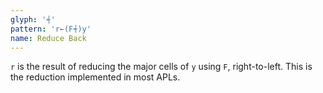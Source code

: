 ```yaml
---
glyph: '⍅'
pattern: 'r←(F⍅)y'
name: Reduce Back
---
```


`r` is the result of reducing the major cells of `y` using `F`, right-to-left. This is the reduction implemented in most APLs.